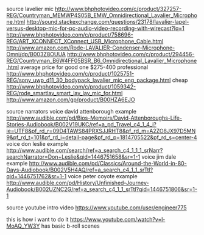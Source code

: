 
source lavelier mic
  http://www.bhphotovideo.com/c/product/327257-REG/Countryman_MEMWP4S05B_EMW_Omnidirectional_Lavalier_Microphone.html
  http://sound.stackexchange.com/questions/23178/lavalier-lapel-versus-desktop-mic-for-pc-audio-video-recording-with-wirecast?lq=1
  http://www.bhphotovideo.com/c/product/758696-REG/ART_XCONNECT_XConnect_USB_Microphone_Cable.html
  http://www.amazon.com/Rode-LAVALIER-Condenser-Microphone-Omni/dp/B003Z8OUUA
  http://www.bhphotovideo.com/c/product/294456-REG/Countryman_B6W4FF05BSR_B6_Omnidirectional_Lavalier_Microphone.html
  average price for good one
    $275-400
  professional
    http://www.bhphotovideo.com/c/product/1025751-REG/sony_uwp_d11_30_bodypack_lavalier_mic_eng_package.html
  cheap
    http://www.bhphotovideo.com/c/product/1059342-REG/rode_smartlav_smart_lav_lav_mic_for.html
    http://www.amazon.com/gp/product/B00HZA6EJO

source narrators
  voice david attenborough
    example
      http://www.audible.com/pd/Bios-Memoirs/David-Attenboroughs-Life-Stories-Audiobook/B002V19UKC/ref=a_pd_Travel_c4_1_4_i?ie=UTF8&pf_rd_r=09D4TAWS84PRXSJJRHT8&pf_rd_m=A2ZO8JX97D5MN9&pf_rd_t=101&pf_rd_i=detail-page&pf_rd_p=1814705522&pf_rd_s=center-4
  voice don leslie
    example
      http://www.audible.com/search/ref=a_search_c4_1_1_1_srNarr?searchNarrator=Don+Leslie&qid=1446751658&sr=1-1
  voice jim dale
    example
      http://www.audible.com/pd/Classics/Around-the-World-in-80-Days-Audiobook/B002V5H4AQ/ref=a_search_c4_1_1_srTtl?qid=1446751762&sr=1-1
  voice peter coyote
    example
      http://www.audible.com/pd/History/Unfinished-Journey-Audiobook/B002UZNC2G/ref=a_search_c4_1_1_srTtl?qid=1446751806&sr=1-1

source youtube
  intro video
    https://www.youtube.com/user/engineer775

this is how i want to do it
  https://www.youtube.com/watch?v=l-MoAQ_YW3Y
  has basic b-roll scenes

